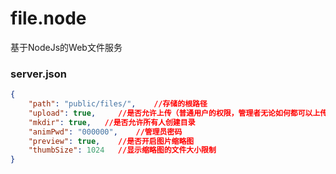 # file.node

基于NodeJs的Web文件服务

### server.json
```JSON
{
    "path": "public/files/",    //存储的根路径
    "upload": true,     //是否允许上传（普通用户的权限，管理者无论如何都可以上传）
    "mkdir": true,   //是否允许所有人创建目录
    "animPwd": "000000",    //管理员密码
    "preview": true,    //是否开启图片缩略图
    "thumbSize": 1024   //显示缩略图的文件大小限制
}
```